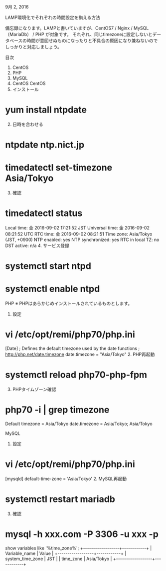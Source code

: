 9月 2, 2016

LAMP環境化でそれぞれの時間設定を揃える方法


備忘録になります。LAMPと書いていますが、CentOS7 / Nginx / MySQL（MariaDb） / PHP が対象です。
それぞれ、同じtimezoneに設定しないとデータベースの時間が意図せぬものになったりと不具合の原因になり兼ねないので
しっかりと対応しましょう。

目次
1. CentOS
2. PHP
3. MySQL
4. CentOS
CentOS
1. インストール

# yum install ntpdate
2. 日時を合わせる

# ntpdate ntp.nict.jp
# timedatectl set-timezone Asia/Tokyo
3. 確認

# timedatectl status
Local time: 金 2016-09-02 17:21:52 JST
Universal time: 金 2016-09-02 08:21:52 UTC
RTC time: 金 2016-09-02 08:21:51
Time zone: Asia/Tokyo (JST, +0900)
NTP enabled: yes
NTP synchronized: yes
RTC in local TZ: no
DST active: n/a
4. サービス登録

# systemctl start ntpd
# systemctl enable ntpd
PHP
※ PHPはあらかじめインストールされているものとします。

1. 設定

# vi /etc/opt/remi/php70/php.ini
[Date]
; Defines the default timezone used by the date functions
; http://php.net/date.timezone
date.timezone = "Asia/Tokyo"
2. PHP再起動

# systemctl reload php70-php-fpm
3. PHPタイムゾーン確認

# php70 -i | grep timezone
Default timezone = Asia/Tokyo
date.timezone = Asia/Tokyo; Asia/Tokyo

MySQL
1. 設定

# vi /etc/opt/remi/php70/php.ini
[mysqld]
default-time-zone = 'Asia/Tokyo'
2. MySQL再起動

# systemctl restart mariadb
3. 確認

# mysql -h xxx.com -P 3306 -u xxx -p
show variables like '%time_zone%';
+------------------+------------+
| Variable_name | Value |
+------------------+------------+
| system_time_zone | JST |
| time_zone | Asia/Tokyo |
+------------------+------------+